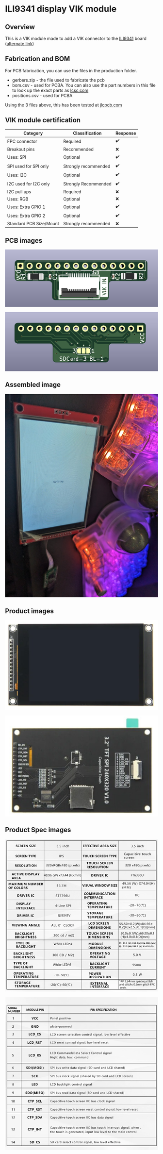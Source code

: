 # ILI9341 display VIK module

## Overview

This is a VIK module made to add a VIK connector to the [ILI9341](https://www.aliexpress.us/item/3256805692275620.html) board ([alternate link](https://www.aliexpress.us/item/3256805720349132.html))

## Fabrication and BOM

For PCB fabrication, you can use the files in the production folder.

* gerbers.zip - the file used to fabricate the pcb
* bom.csv - used for PCBA. You can also use the part numbers in this file to look up the exact parts as [lcsc.com](https://lcsc.com)
* positions.csv - used for PCBA

Using the 3 files above, this has been tested at [jlcpcb.com](https://jlcpcb.com)


## VIK module certification

| Category                | Classification          | Response           |
| ----------------------- | ----------------------- | ------------------ |
| FPC connector           | Required                | :heavy_check_mark: |
| Breakout pins           | Recommended             | :x:                |
| Uses: SPI               | Optional                | :heavy_check_mark: |
| SPI used for SPI only   | Strongly recommended    | :heavy_check_mark: |
| Uses: I2C               | Optional                | :heavy_check_mark: |
| I2C used for I2C only   | Strongly Recommended    | :heavy_check_mark: |
| I2C pull ups            | Required                | :x:                |
| Uses: RGB               | Optional                | :x:                |
| Uses: Extra GPIO 1      | Optional                | :heavy_check_mark: |
| Uses: Extra GPIO 2      | Optional                | :heavy_check_mark: |
| Standard PCB Size/Mount | Strongly recommended    | :x:                |

## PCB images

![pcb front](images/ili9341v-module-front.png)

![pcb back](images/ili9341v-module-back.png)

## Assembled image

![assembled](images/ili9341v-working-photo.jpg)

## Product images

![pcb front](images/module-frontside.png)

![pcb back](images/module-backside.png)

## Product Spec images

![pcb front](images/design-specs.png)

![pcb back](images/signal-descriptions.png)
